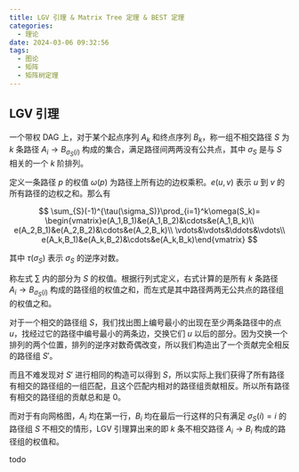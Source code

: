 ```yaml
---
title: LGV 引理 & Matrix Tree 定理 & BEST 定理
categories:
  - 理论
date: 2024-03-06 09:32:56
tags:
  - 图论
  - 矩阵
  - 矩阵树定理
---
```

## LGV 引理

一个带权 DAG 上，对于某个起点序列 $A_k$ 和终点序列 $B_k$，称一组不相交路径 $S$ 为 $k$ 条路径 $A_i\to B_{\sigma_S(i)}$ 构成的集合，满足路径间两两没有公共点，其中 $\sigma_S$ 是与 $S$ 相关的一个 $k$ 阶排列。

定义一条路径 $p$ 的权值 $\omega(p)$ 为路径上所有边的边权乘积。$e(u,v)$ 表示 $u$ 到 $v$ 的所有路径的边权之和。那么有

$$
\sum_{S}(-1)^{\tau(\sigma_S)}\prod_{i=1}^k\omega(S_k)=
\begin{vmatrix}e(A_1,B_1)&e(A_1,B_2)&\cdots&e(A_1,B_k)\\
e(A_2,B_1)&e(A_2,B_2)&\cdots&e(A_2,B_k)\\
\vdots&\vdots&\ddots&\vdots\\
e(A_k,B_1)&e(A_k,B_2)&\cdots&e(A_k,B_k)\end{vmatrix}
$$

其中 $\tau(\sigma_S)$ 表示 $\sigma_S$ 的逆序对数。

称左式 $\sum$ 内的部分为 $S$ 的权值。根据行列式定义，右式计算的是所有 $k$ 条路径 $A_i\to B_{\sigma_S(i)}$ 构成的路径组的权值之和，而左式是其中路径两两无公共点的路径组的权值之和。

对于一个相交的路径组 $S$，我们找出图上编号最小的出现在至少两条路径中的点 $u$，找经过它的路径中编号最小的两条边，交换它们 $u$ 以后的部分。因为交换一个排列的两个位置，排列的逆序对数奇偶改变，所以我们构造出了一个贡献完全相反的路径组 $S'$。

而且不难发现对 $S'$ 进行相同的构造可以得到 $S$，所以实际上我们获得了所有路径有相交的路径组的一组匹配，且这个匹配内相对的路径组贡献相反。所以所有路径有相交的路径组的贡献总和是 $0$。

而对于有向网格图，$A_i$ 均在第一行，$B_i$ 均在最后一行这样的只有满足 $\sigma_S(i)=i$ 的路径组 $S$ 不相交的情形，LGV 引理算出来的即 $k$ 条不相交路径 $A_i\to B_i$ 构成的路径组的权值和。

todo